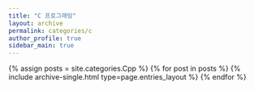 ```yaml
---
title: "C 프로그래밍"
layout: archive
permalink: categories/c
author_profile: true
sidebar_main: true
---
```



{% assign posts = site.categories.Cpp %}
{% for post in posts %} {% include archive-single.html type=page.entries_layout %} {% endfor %}
